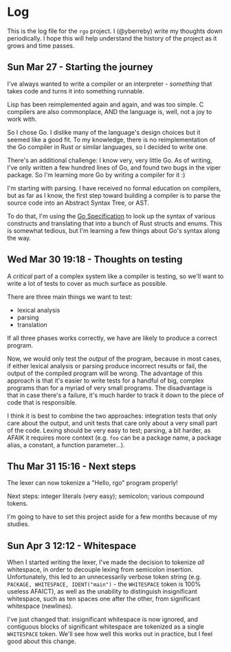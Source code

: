 # Log

This is the log file for the `rgo` project. I (@yberreby) write my thoughts down
periodically. I hope this will help understand the history of the project as it
grows and time passes.

## Sun Mar 27 - Starting the journey

I've always wanted to write a compiler or an interpreter - *something* that
takes code and turns it into something runnable.

Lisp has been reimplemented again and again, and was too simple. C compilers are
also commonplace, AND the language is, well, not a joy to work with.

So I chose Go. I dislike many of the language's design choices but it seemed
like a good fit. To my knowledge, there is no reimplementation of the Go
compiler in Rust or similar languages, so I decided to write one.

There's an additional challenge: I know very, very little Go. As of writing,
I've only written a few hundred lines of Go, and found two bugs in the viper
package. So I'm learning more Go by writing a compiler for it :)

I'm starting with parsing. I have received no formal education on compilers, but
as far as I know, the first step toward building a compiler is to parse the
source code into an Abstract Syntax Tree, or AST.

To do that, I'm using the [Go Specification](https://golang.org/ref/spec) to
look up the syntax of various constructs and translating that into a bunch of
Rust structs and enums. This is somewhat tedious, but I'm learning a few things
about Go's syntax along the way.


## Wed Mar 30 19:18 - Thoughts on testing

A *critical* part of a complex system like a compiler is testing, so we'll want
to write a lot of tests to cover as much surface as possible.

There are three main things we want to test:

- lexical analysis
- parsing
- translation

If all three phases works correctly, we have are likely to produce a correct
program.

Now, we would only test the *output* of the program, because in most cases, if
either lexical analysis or parsing produce incorrect results or fail, the output
of the compiled program will be wrong. The advantage of this approach is that
it's easier to write tests for a handful of big, complex programs than for a
myriad of very small programs. The disadvantage is that in case there's a
failure, it's much harder to track it down to the piece of code that is
responsible.

I think it is best to combine the two approaches: integration tests that only
care about the output, and unit tests that care only about a very small part of
the code. Lexing should be very easy to test; parsing, a bit harder, as AFAIK it
requires more context (e.g. `foo` can be a package name, a package alias, a
constant, a function parameter...).

## Thu Mar 31 15:16 - Next steps

The lexer can now tokenize a "Hello, rgo" program properly!

Next steps: integer literals (very easy); semicolon; various compound tokens.

I'm going to have to set this project aside for a few months because of my
studies.

## Sun Apr 3 12:12 - Whitespace

When I started writing the lexer, I've made the decision to tokenize *all*
whitespace, in order to decouple lexing from semicolon insertion. Unfortunately,
this led to an unnecessarily verbose token string (e.g. `PACKAGE, WHITESPACE,
IDENT("main")` - the `WHITESPACE` token is 100% useless AFAICT), as well as the
unability to distinguish insignificant whitespace, such as ten spaces one after
the other, from significant whitespace (newlines).

I've just changed that: insignificant whitespace is now ignored, and contiguous
blocks of significant whitespace are tokenized as a single `WHITESPACE` token.
We'll see how well this works out in practice, but I feel good about this
change.
